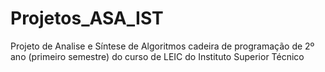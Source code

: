 # Projetos_ASA_IST
Projeto de Analise e Síntese de Algoritmos cadeira de programação de 2º ano (primeiro semestre) do curso de LEIC do Instituto Superior Técnico
